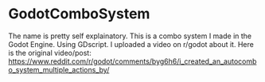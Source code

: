 # GodotComboSystem
The name is pretty self explainatory.
This is a combo system I made in the Godot Engine. Using GDscript. I uploaded a video on r/godot about it. 
Here is the original video/post: https://www.reddit.com/r/godot/comments/byg6h6/i_created_an_autocombo_system_multiple_actions_by/
